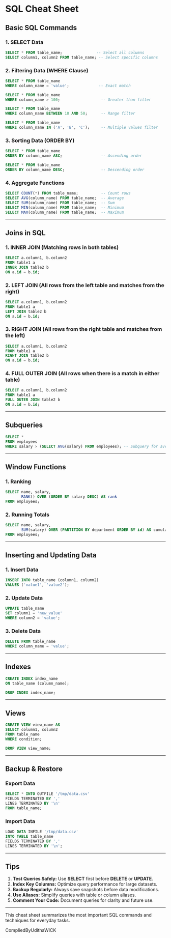 # SQL Cheat Sheet

## **Basic SQL Commands**

### **1. SELECT Data**
```sql
SELECT * FROM table_name;               -- Select all columns
SELECT column1, column2 FROM table_name; -- Select specific columns
```

### **2. Filtering Data (WHERE Clause)**
```sql
SELECT * FROM table_name
WHERE column_name = 'value';             -- Exact match

SELECT * FROM table_name
WHERE column_name > 100;                  -- Greater than filter

SELECT * FROM table_name
WHERE column_name BETWEEN 10 AND 50;      -- Range filter

SELECT * FROM table_name
WHERE column_name IN ('A', 'B', 'C');     -- Multiple values filter
```

### **3. Sorting Data (ORDER BY)**
```sql
SELECT * FROM table_name
ORDER BY column_name ASC;                 -- Ascending order

SELECT * FROM table_name
ORDER BY column_name DESC;                -- Descending order
```

### **4. Aggregate Functions**
```sql
SELECT COUNT(*) FROM table_name;          -- Count rows
SELECT AVG(column_name) FROM table_name;  -- Average
SELECT SUM(column_name) FROM table_name;  -- Sum
SELECT MIN(column_name) FROM table_name;  -- Minimum
SELECT MAX(column_name) FROM table_name;  -- Maximum
```

---

## **Joins in SQL**

### **1. INNER JOIN** (Matching rows in both tables)
```sql
SELECT a.column1, b.column2
FROM table1 a
INNER JOIN table2 b
ON a.id = b.id;
```

### **2. LEFT JOIN** (All rows from the left table and matches from the right)
```sql
SELECT a.column1, b.column2
FROM table1 a
LEFT JOIN table2 b
ON a.id = b.id;
```

### **3. RIGHT JOIN** (All rows from the right table and matches from the left)
```sql
SELECT a.column1, b.column2
FROM table1 a
RIGHT JOIN table2 b
ON a.id = b.id;
```

### **4. FULL OUTER JOIN** (All rows when there is a match in either table)
```sql
SELECT a.column1, b.column2
FROM table1 a
FULL OUTER JOIN table2 b
ON a.id = b.id;
```

---

## **Subqueries**
```sql
SELECT *
FROM employees
WHERE salary > (SELECT AVG(salary) FROM employees); -- Subquery for average salary
```

---

## **Window Functions**

### **1. Ranking**
```sql
SELECT name, salary,
       RANK() OVER (ORDER BY salary DESC) AS rank
FROM employees;
```

### **2. Running Totals**
```sql
SELECT name, salary,
       SUM(salary) OVER (PARTITION BY department ORDER BY id) AS cumulative_salary
FROM employees;
```

---

## **Inserting and Updating Data**

### **1. Insert Data**
```sql
INSERT INTO table_name (column1, column2)
VALUES ('value1', 'value2');
```

### **2. Update Data**
```sql
UPDATE table_name
SET column1 = 'new_value'
WHERE column2 = 'value';
```

### **3. Delete Data**
```sql
DELETE FROM table_name
WHERE column_name = 'value';
```

---

## **Indexes**
```sql
CREATE INDEX index_name
ON table_name (column_name);

DROP INDEX index_name;
```

---

## **Views**
```sql
CREATE VIEW view_name AS
SELECT column1, column2
FROM table_name
WHERE condition;

DROP VIEW view_name;
```

---

## **Backup & Restore**

### **Export Data**
```sql
SELECT * INTO OUTFILE '/tmp/data.csv'
FIELDS TERMINATED BY ','
LINES TERMINATED BY '\n'
FROM table_name;
```

### **Import Data**
```sql
LOAD DATA INFILE '/tmp/data.csv'
INTO TABLE table_name
FIELDS TERMINATED BY ','
LINES TERMINATED BY '\n';
```

---

## **Tips**
1. **Test Queries Safely:** Use **SELECT** first before **DELETE** or **UPDATE**.
2. **Index Key Columns:** Optimize query performance for large datasets.
3. **Backup Regularly:** Always save snapshots before data modifications.
4. **Use Aliases:** Simplify queries with table or column aliases.
5. **Comment Your Code:** Document queries for clarity and future use.

---

This cheat sheet summarizes the most important SQL commands and techniques for everyday tasks.

CompliedByUdithaWICK
